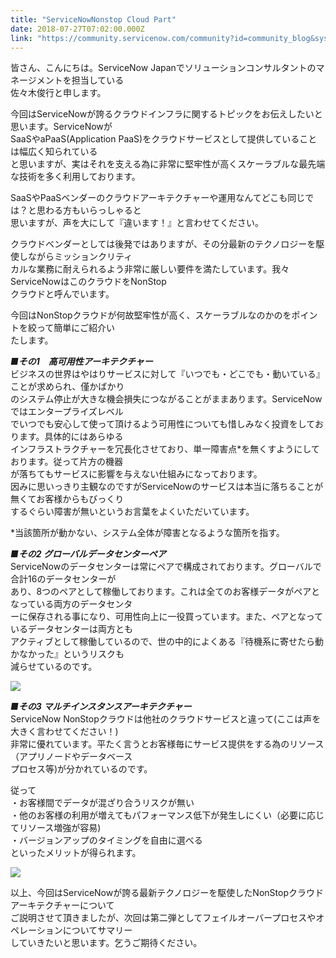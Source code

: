 ```yaml
---
title: "ServiceNowNonstop Cloud Part"
date: 2018-07-27T07:02:00.000Z
link: "https://community.servicenow.com/community?id=community_blog&sys_id=84466265db275784a39a0b55ca961927"
---
```

<p>皆さん、こんにちは。ServiceNow Japanでソリューションコンサルタントのマネージメントを担当している<br />佐々木俊行と申します。</p>
<p>今回はServiceNowが誇るクラウドインフラに関するトピックをお伝えしたいと思います。ServiceNowが<br />SaaSやaPaaS(Application PaaS)をクラウドサービスとして提供していることは幅広く知られている<br />と思いますが、実はそれを支える為に非常に堅牢性が高くスケーラブルな最先端な技術を多く利用しております。</p>
<p>SaaSやPaaSベンダーのクラウドアーキテクチャーや運用なんてどこも同じでは&#xff1f;と思わる方もいらっしゃると<br />思いますが、声を大にして『違います&#xff01;』と言わせてください。</p>
<p>クラウドベンダーとしては後発ではありますが、その分最新のテクノロジーを駆使しながらミッションクリティ<br />カルな業務に耐えられるよう非常に厳しい要件を満たしています。我々ServiceNowはこのクラウドをNonStop<br />クラウドと呼んでいます。</p>
<p>今回はNonStopクラウドが何故堅牢性が高く、スケーラブルなのかのをポイントを絞って簡単にご紹介い<br />たします。</p>
<p><strong><em>■その1　高可用性アーキテクチャー</em></strong><br />ビジネスの世界はやはりサービスに対して『いつでも・どこでも・動いている』ことが求められ、僅かばかり<br />のシステム停止が大きな機会損失につながることがままあります。ServiceNowではエンタープライズレベル<br />でいつでも安心して使って頂けるよう可用性についても惜しみなく投資をしております。具体的にはあらゆる<br />インフラストラクチャーを冗長化させており、単一障害点*を無くすようにしております。従って片方の機器<br />が落ちてもサービスに影響を与えない仕組みになっております。<br />因みに思いっきり主観なのですがServiceNowのサービスは本当に落ちることが無くてお客様からもびっくり<br />するぐらい障害が無いというお言葉をよくいただいています。</p>
<p>*当該箇所が動かない、システム全体が障害となるような箇所を指す。</p>
<p><em><strong>■その2 グローバルデータセンターペア</strong></em><br />ServiceNowのデータセンターは常にペアで構成されております。グローバルで合計16のデータセンターが<br />あり、8つのペアとして稼働しております。これは全てのお客様データがペアとなっている両方のデータセンタ<br />ーに保存される事になり、可用性向上に一役買っています。また、ペアとなっているデータセンターは両方とも<br />アクティブとして稼働しているので、世の中的によくある『待機系に寄せたら動かなかった』というリスクも<br />減らせているのです。</p>
<p><img style="max-width: 100%; max-height: 480px;" src="79c6ae29db275784a39a0b55ca96197a.iix" /></p>
<p><em><strong>■その3 マルチインスタンスアーキテクチャー</strong></em><br />ServiceNow NonStopクラウドは他社のクラウドサービスと違って(ここは声を大きく言わせてください&#xff01;)<br />非常に優れています。平たく言うとお客様毎にサービス提供をする為のリソース&#xff08;アプリノードやデータベース<br />プロセス等)が分かれているのです。</p>
<p>従って<br />・お客様間でデータが混ざり合うリスクが無い<br />・他のお客様の利用が増えてもパフォーマンス低下が発生しにくい&#xff08;必要に応じてリソース増強が容易)<br />・バージョンアップのタイミングを自由に選べる<br />といったメリットが得られます。</p>
<p><img style="max-width: 100%; max-height: 480px;" src="5ce6aa69db275784a39a0b55ca9619d4.iix" /></p>
<p>以上、今回はServiceNowが誇る最新テクノロジーを駆使したNonStopクラウドアーキテクチャーについて<br />ご説明させて頂きましたが、次回は第二弾としてフェイルオーバープロセスやオペレーションについてサマリー<br />していきたいと思います。乞うご期待ください。</p>
<p> </p>